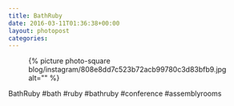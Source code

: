 ```yaml
---
title: BathRuby
date: 2016-03-11T01:36:38+00:00
layout: photopost
categories:
---
```


<figure class="photo photo--square">
  {% picture photo-square blog/instagram/808e8dd7c523b72acb99780c3d83bfb9.jpg alt="" %}
</figure>

BathRuby
#bath #ruby #bathruby #conference #assemblyrooms

